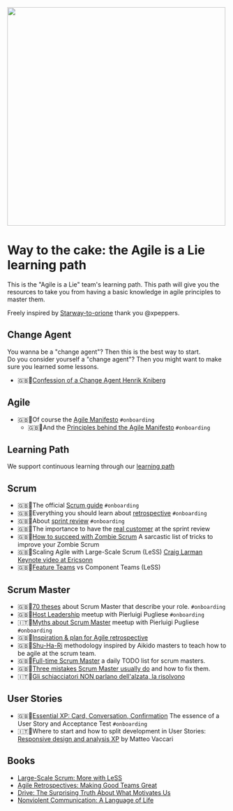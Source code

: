 
<img src="logo/agileisalie.jpg" width="500">

# Way to the cake: the Agile is a Lie learning path
This is the "Agile is a Lie" team's learning path.
This path will give you the resources to take you from having a basic knowledge in agile principles to master them.

Freely inspired by [Starway-to-orione](https://github.com/xpeppers/starway-to-orione) thank you @xpeppers.

## Change Agent
You wanna be a "change agent"? Then this is the best way to start.  
Do you consider yourself a "change agent"? Then you might want to make sure you learned some lessons.
* 🇬🇧🎥[Confession of a Change Agent Henrik Kniberg](https://www.youtube.com/watch?v=c1W6U2duXdI&ab_channel=ScrumUkraine)

## Agile
* 🇬🇧📃Of course the [Agile Manifesto](https://agilemanifesto.org/) ```#onboarding```
  * 🇬🇧📃And the [Principles behind the Agile Manifesto](https://agilemanifesto.org/principles.html) ```#onboarding```

## Learning Path
We support continuous learning through our [learning path](learning-path.md)

## Scrum
* 🇬🇧📃The official [Scrum guide](https://www.scrumguides.org/scrum-guide.html) ```#onboarding```
* 🇬🇧📃Everything you should learn about [retrospective](https://retromat.org/blog/getting-started-with-retrospectives/) ```#onboarding```
* 🇬🇧📃About [sprint review](https://medium.com/@anca_51481/12-things-you-must-know-about-the-sprint-review-e57cfea4da3d) ```#onboarding```
* 🇬🇧📃The importance to have the [real customer](https://medium.com/serious-scrum/scrum-teams-need-to-know-their-real-customers-ec52cf71c717) at the sprint review
* 🇬🇧📃[How to succeed with Zombie Scrum](https://medium.com/the-liberators/how-to-succeed-with-zombie-scrum-aa0444f806e5) A sarcastic list of tricks to improve your Zombie Scrum
* 🇬🇧🎥Scaling Agile with Large-Scale Scrum (LeSS) [Craig Larman Keynote video at Ericsonn](https://www.youtube.com/watch?v=Gw1lLt18KzE&ab_channel=CraigLarman)
* 🇬🇧📃[Feature Teams](https://less.works/less/structure/feature-teams) vs Component Teams (LeSS)

## Scrum Master
* 🇬🇧📃[70 theses](https://age-of-product.com/70-scrum-master-theses/) about Scrum Master that describe your role. ```#onboarding```
* 🇬🇧🎥[Host Leadership](https://vimeo.com/422134332) meetup with Pierluigi Pugliese ```#onboarding```
* 🇮🇹🎥[Myths about Scrum Master](https://vimeo.com/414450263) meetup with Pierluigi Pugliese   ```#onboarding```
* 🇬🇧📃[Inspiration & plan for Agile retrospective](https://retromat.org/en/)
* 🇬🇧📃[Shu-Ha-Ri](https://www.scrum.org/resources/blog/shu-ha-ri-professional-coaching) methodology inspired by Aikido masters to teach how to be agile at the scrum team.
* 🇬🇧📃[Full-time Scrum Master](https://scrummasterchecklist.org/pdf/ScrumMaster_Checklist_12_unbranded.pdf) a daily TODO list for scrum masters.
* 🇬🇧📃[Three mistakes Scrum Master usually do](https://www.mountaingoatsoftware.com/blog/three-mistakes-scrum-masters-make-and-how-to-correct-them) and how to fix them.
* 🇮🇹🎥[Gli schiacciatori NON parlano dell'alzata, la risolvono](https://www.youtube.com/watch?v=5RXX-PiifXY)

## User Stories
* 🇬🇧📃[Essential XP: Card, Conversation, Confirmation](https://ronjeffries.com/xprog/articles/expcardconversationconfirmation/) The essence of a User Story and Acceptance Test ```#onboarding```
* 🇮🇹🎥Where to start and how to split development in User Stories: [Responsive design and analysis XP](https://www.youtube.com/watch?v=4L9aL_W-Uo0) by Matteo Vaccari

## Books
* [Large-Scale Scrum: More with LeSS](https://www.amazon.it/Large-Scale-Scrum-More-Less-Signature/dp/0321985710)
* [Agile Retrospectives: Making Good Teams Great](https://www.amazon.it/gp/product/0977616649/)
* [Drive: The Surprising Truth About What Motivates Us](https://www.amazon.it/Drive-Surprising-Truth-About-Motivates/dp/1594484805)
* [Nonviolent Communication: A Language of Life](https://www.amazon.it/gp/product/189200528X)
